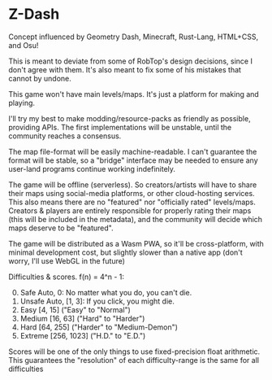 # Z-Dash
Concept influenced by Geometry Dash, Minecraft, Rust-Lang, HTML+CSS, and Osu!

This is meant to deviate from some of RobTop's design decisions, since I don't agree with them. It's also meant to fix some of his mistakes that cannot by undone.

This game won't have main levels/maps. It's just a platform for making and playing.

I'll try my best to make modding/resource-packs as friendly as possible, providing APIs. The first implementations will be unstable, until the community reaches a consensus.

The map file-format will be easily machine-readable. I can't guarantee the format will be stable, so a "bridge" interface may be needed to ensure any user-land programs continue working indefinitely.

The game will be offline (serverless). So creators/artists will have to share their maps using social-media platforms, or other cloud-hosting services. This also means there are no "featured" nor "officially rated" levels/maps. Creators & players are entirely responsible for properly rating their maps (this will be included in the metadata), and the community will decide which maps deserve to be "featured".

The game will be distributed as a Wasm PWA, so it'll be cross-platform, with minimal development cost, but slightly slower than a native app (don't worry, I'll use WebGL in the future)

Difficulties & scores. f(n) = 4^n - 1:

0. Safe Auto, 0: No matter what you do, you can't die.
1. Unsafe Auto, \[1, 3]: If you click, you might die.
2. Easy \[4, 15] ("Easy" to "Normal")
3. Medium \[16, 63] ("Hard" to "Harder")
4. Hard \[64, 255] ("Harder" to "Medium-Demon")
5. Extreme \[256, 1023] ("H.D." to "E.D.")

Scores will be one of the only things to use fixed-precision float arithmetic. This guarantees the "resolution" of each difficulty-range is the same for all difficulties
